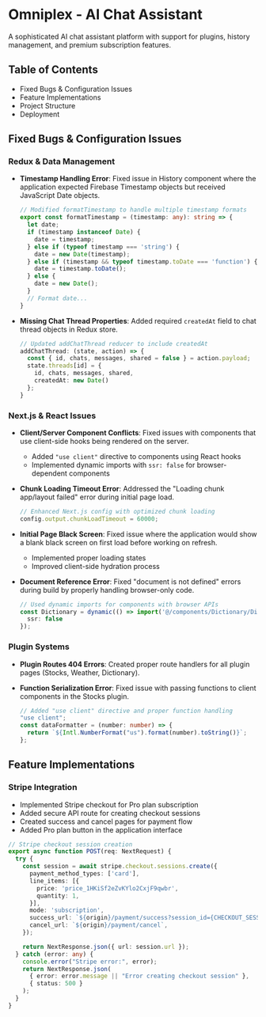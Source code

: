 # Omniplex - AI Chat Assistant

A sophisticated AI chat assistant platform with support for plugins, history management, and premium subscription features.

## Table of Contents

- Fixed Bugs & Configuration Issues
- Feature Implementations
- Project Structure
- Deployment

## Fixed Bugs & Configuration Issues

### Redux & Data Management

- **Timestamp Handling Error**: Fixed issue in History component where the application expected Firebase Timestamp objects but received JavaScript Date objects.
  ```typescript
  // Modified formatTimestamp to handle multiple timestamp formats
  export const formatTimestamp = (timestamp: any): string => {
    let date;
    if (timestamp instanceof Date) {
      date = timestamp;
    } else if (typeof timestamp === 'string') {
      date = new Date(timestamp);
    } else if (timestamp && typeof timestamp.toDate === 'function') {
      date = timestamp.toDate();
    } else {
      date = new Date();
    }
    // Format date...
  }
  ```

- **Missing Chat Thread Properties**: Added required `createdAt` field to chat thread objects in Redux store.
  ```typescript
  // Updated addChatThread reducer to include createdAt
  addChatThread: (state, action) => {
    const { id, chats, messages, shared = false } = action.payload;
    state.threads[id] = { 
      id, chats, messages, shared,
      createdAt: new Date() 
    };
  }
  ```

### Next.js & React Issues

- **Client/Server Component Conflicts**: Fixed issues with components that use client-side hooks being rendered on the server.
  - Added `"use client"` directive to components using React hooks
  - Implemented dynamic imports with `ssr: false` for browser-dependent components

- **Chunk Loading Timeout Error**: Addressed the "Loading chunk app/layout failed" error during initial page load.
  ```javascript
  // Enhanced Next.js config with optimized chunk loading
  config.output.chunkLoadTimeout = 60000;
  ```

- **Initial Page Black Screen**: Fixed issue where the application would show a blank black screen on first load before working on refresh.
  - Implemented proper loading states
  - Improved client-side hydration process

- **Document Reference Error**: Fixed "document is not defined" errors during build by properly handling browser-only code.
  ```typescript
  // Used dynamic imports for components with browser APIs
  const Dictionary = dynamic(() => import('@/components/Dictionary/Dictionary'), {
    ssr: false
  });
  ```

### Plugin Systems

- **Plugin Routes 404 Errors**: Created proper route handlers for all plugin pages (Stocks, Weather, Dictionary).

- **Function Serialization Error**: Fixed issue with passing functions to client components in the Stocks plugin.
  ```typescript
  // Added "use client" directive and proper function handling
  "use client";
  const dataFormatter = (number: number) => {
    return `${Intl.NumberFormat("us").format(number).toString()}`;
  };
  ```

## Feature Implementations

### Stripe Integration

- Implemented Stripe checkout for Pro plan subscription
- Added secure API route for creating checkout sessions
- Created success and cancel pages for payment flow
- Added Pro plan button in the application interface

```typescript
// Stripe checkout session creation
export async function POST(req: NextRequest) {
  try {
    const session = await stripe.checkout.sessions.create({
      payment_method_types: ['card'],
      line_items: [{
        price: 'price_1HKiSf2eZvKYlo2CxjF9qwbr',
        quantity: 1,
      }],
      mode: 'subscription',
      success_url: `${origin}/payment/success?session_id={CHECKOUT_SESSION_ID}`,
      cancel_url: `${origin}/payment/cancel`,
    });

    return NextResponse.json({ url: session.url });
  } catch (error: any) {
    console.error("Stripe error:", error);
    return NextResponse.json(
      { error: error.message || "Error creating checkout session" },
      { status: 500 }
    );
  }
}
```